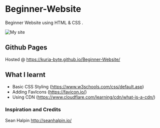 # Beginner-Website
Beginner Website  using HTML &amp; CSS .

![My site](https://user-images.githubusercontent.com/61579772/83939948-66c12380-a813-11ea-933f-c48966d983c3.jpg)

## Github Pages
Hosted @ https://kuria-byte.github.io/Beginner-Website/

## What I learnt 
- Basic CSS Styling (https://www.w3schools.com/css/default.asp)
- Adding FavIcons (https://favicon.io/)
- Using CDN (https://www.cloudflare.com/learning/cdn/what-is-a-cdn/) 

### Inspiration and Credits
Sean Halpin http://seanhalpin.io/

